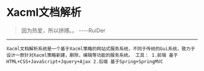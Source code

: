 # Xacml文档解析
> 因为热爱，所以拼搏。。     ----RuiDer
------------------------------------------
`
Xacml文档解析系统是一个基于Xacml策略的网站式服务系统，不同于传统的Gui系统，致力于设计一款针对Xacml策略新建，删除，编辑等功能的服务系统。
工具：
    1.前端
        基于HTML+CSS+JavaScript+Jquery+Ajax
    2.后端
        基于Spring+SpringMVC
`
